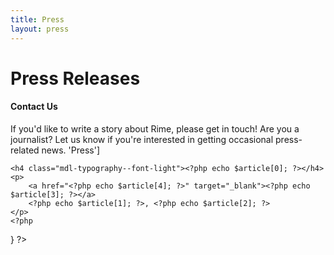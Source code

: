 ```yaml
---
title: Press
layout: press
---
```


<h1 class="mdl-typography--font-light">Press Releases</h1>

<h4>Contact Us</h4>
<p>
    If you'd like to write a story about Rime, please get in touch!
    Are you a journalist? Let us know if you're interested in getting occasional press-related news. <?php echo mailto('press@rime.co', NULL, ['subject' => 'Press']
</p>

<?php 
$articles = [
    [
        'Rime is a desktop app from 2 Indian founders that allows you to display all of your social media content in one place',
        'Edmund',
        'Haggerston Times',
        'Sep 3, 2015',
        'https://www.haggerston-times.com/rime-is-a-desktop-app-from-2-indian-Founders-that-allows-you-to-display-all-of-your-social-media-content-in-one-place'
    ],
    [
        'Research assistants from IIT Bombay start a social media startup',
        'YS Team',
        'YourStory',
        'Feb 20, 2015',
        'https://yourstory.com/2015/02/rime-social-media'
    ],
    [
        'Indian Startup Opportunities',
        'Ravi Vooda',
        'Mafianz',
        'Apr 16, 2014',
        'https://www.mafianz.com/blog/philosophy/indian-startup-opportunities'
    ],
];

foreach ($articles as $article)
{
    ?>
    <h4 class="mdl-typography--font-light"><?php echo $article[0]; ?></h4>
    <p>
        <a href="<?php echo $article[4]; ?>" target="_blank"><?php echo $article[3]; ?></a>
        <?php echo $article[1]; ?>, <?php echo $article[2]; ?>
    </p>
    <?php
}
?>
